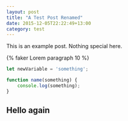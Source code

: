 ```yaml
---
layout: post
title: "A Test Post Renamed"
date: 2015-12-05T22:22:49+13:00
category: test
---
```


This is an example post. Nothing special here.

{% faker Lorem paragraph 10 %}

```javascript
let newVariable = 'something';

function name(something) {
	console.log(something);
}
```

## Hello again
